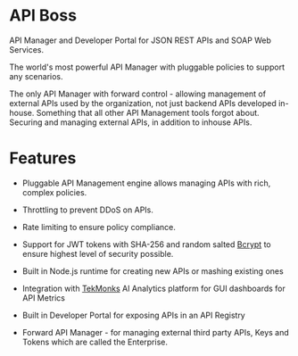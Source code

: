 API Boss
============
API Manager and Developer Portal for JSON REST APIs and SOAP Web Services.

The world's most powerful API Manager with pluggable policies to support any scenarios.

The only API Manager with forward control - allowing management of external APIs used by the organization, not just backend APIs developed in-house. Something that all other API Management tools forgot about. Securing and managing external APIs, in addition to inhouse APIs.

# Features
* Pluggable API Management engine allows managing APIs with rich, complex policies.

* Throttling to prevent DDoS on APIs.

* Rate limiting to ensure policy compliance. 

* Support for JWT tokens with SHA-256 and random salted [Bcrypt](https://en.wikipedia.org/wiki/Bcrypt) to ensure highest level of security possible.

* Built in Node.js runtime for creating new APIs or mashing existing ones

* Integration with [TekMonks](https://tekmonks.com) AI Analytics platform for GUI dashboards for API Metrics

* Built in Developer Portal for exposing APIs in an API Registry

* Forward API Manager - for managing external third party APIs, Keys and Tokens which are called the Enterprise. 
